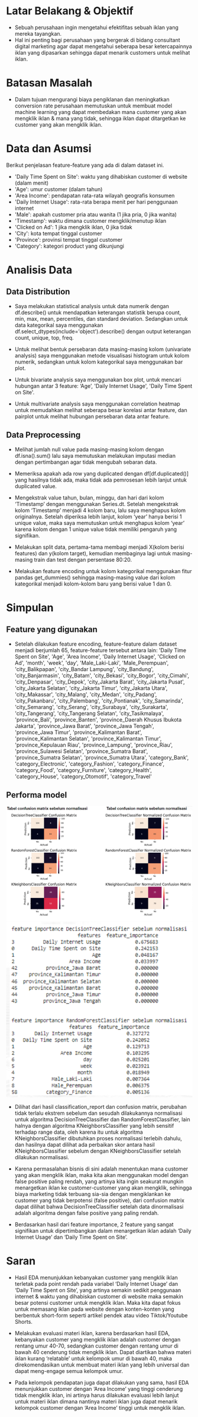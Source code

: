 # Latar Belakang & Objektif
 - Sebuah perusahaan ingin mengetahui efektifitas sebuah iklan yang mereka tayangkan. 
 - Hal ini penting bagi perusahaan yang bergerak di bidang consultant digital marketing agar dapat mengetahui seberapa besar ketercapainnya iklan yang dipasarkan sehingga dapat menarik customers untuk melihat iklan.

# Batasan Masalah
 - Dalam tujuan mengurangi biaya pengiklanan dan meningkatkan conversion rate perusahaan memutuskan untuk membuat model machine learning yang dapat membedakan mana customer yang akan mengklik iklan & mana yang tidak, sehingga iklan dapat ditargetkan ke customer yang akan mengklik iklan. 
 
# Data dan Asumsi
Berikut penjelasan feature-feature yang ada di dalam dataset ini.
 - 'Daily Time Spent on Site': waktu yang dihabiskan customer di website (dalam menit)
 -   'Age': umur customer (dalam tahun)
 -   'Area Income':  pendapatan rata-rata wilayah geografis konsumen
 -   'Daily Internet Usage': rata-rata berapa menit per hari penggunaan internet
 -   'Male': apakah customer pria atau wanita (1 jika pria, 0 jika wanita)
 -   'Timestamp': waktu dimana customer mengklik/menutup iklan
 -   'Clicked on Ad': 1 jika mengklik iklan, 0 jika tidak
 -   'City': kota tempat tinggal customer
 -   'Province': provinsi tempat tinggal customer
 -   'Category': kategori product yang dikunjungi
 
# Analisis Data
## Data Distribution
 -    Saya melakukan statistical analysis untuk data numerik dengan df.describe() untuk mendapatkan keterangan statistik berupa count, min, max, mean, percentiles, dan standard deviation. Sedangkan untuk data kategorikal saya menggunakan df.select_dtypes(include='object').describe() dengan output keterangan count, unique, top, freq.
    
 -   Untuk melihat bentuk persebaran data masing-masing kolom (univariate analysis) saya menggunakan metode visualisasi histogram untuk kolom numerik, sedangkan untuk kolom kategorikal saya menggunakan bar plot.
    
 -   Untuk bivariate analysis saya menggunakan box plot, untuk mencari hubungan antar 3 feature: ‘Age’, 'Daily Internet Usage', 'Daily Time Spent on Site'.
 
 -   Untuk multivariate analysis saya menggunakan correlation heatmap untuk memudahkan melihat seberapa besar korelasi antar feature, dan pairplot untuk melihat hubungan persebaran data antar feature.
## Data Preprocessing
 -    Melihat jumlah null value pada masing-masing kolom dengan df.isna().sum() lalu saya memutuskan melakukan imputasi median dengan pertimbangan agar tidak mengubah sebaran data.
    
 -   Memeriksa apakah ada row yang duplicated dengan df[df.duplicated()] yang hasilnya tidak ada, maka tidak ada pemrosesan lebih lanjut untuk duplicated value.
    
 -   Mengekstrak value tahun, bulan, minggu, dan hari dari kolom ‘Timestamp’ dengan menggunakan Series.dt. Setelah mengekstrak kolom ‘Timestamp’ menjadi 4 kolom baru, lalu saya menghapus kolom originalnya. Setelah diperiksa lebih lanjut, kolom ‘year’ hanya berisi 1 unique value, maka saya memutuskan untuk menghapus kolom ‘year’ karena kolom dengan 1 unique value tidak memiliki pengaruh yang signifikan.
    
 -   Melakukan split data, pertama-tama membagi menjadi X(kolom berisi features) dan y(kolom target), kemudian membaginya lagi untuk masing-masing train dan test dengan persentase 80:20.
    
 -   Melakukan feature encoding untuk kolom kategorikal menggunakan fitur pandas get_dummies() sehingga masing-masing value dari kolom kategorikal menjadi kolom-kolom baru yang berisi value 1 dan 0.
 
# Simpulan
## Feature yang digunakan
 - Setelah dilakukan feature encoding, feature-feature dalam dataset menjadi berjumlah 65, feature-feature tersebut antara lain: 'Daily Time Spent on Site', 'Age', 'Area Income', 'Daily Internet Usage', 'Clicked on Ad', 'month', 'week', 'day',
       'Male_Laki-Laki', 'Male_Perempuan', 'city_Balikpapan',
       'city_Bandar Lampung', 'city_Bandung', 'city_Banjarmasin', 'city_Batam',
       'city_Bekasi', 'city_Bogor', 'city_Cimahi', 'city_Denpasar',
       'city_Depok', 'city_Jakarta Barat', 'city_Jakarta Pusat',
       'city_Jakarta Selatan', 'city_Jakarta Timur', 'city_Jakarta Utara',
       'city_Makassar', 'city_Malang', 'city_Medan', 'city_Padang',
       'city_Pakanbaru', 'city_Palembang', 'city_Pontianak', 'city_Samarinda',
       'city_Semarang', 'city_Serang', 'city_Surabaya', 'city_Surakarta',
       'city_Tangerang', 'city_Tangerang Selatan', 'city_Tasikmalaya',
       'province_Bali', 'province_Banten',
       'province_Daerah Khusus Ibukota Jakarta', 'province_Jawa Barat',
       'province_Jawa Tengah', 'province_Jawa Timur',
       'province_Kalimantan Barat', 'province_Kalimantan Selatan',
       'province_Kalimantan Timur', 'province_Kepulauan Riau',
       'province_Lampung', 'province_Riau', 'province_Sulawesi Selatan',
       'province_Sumatra Barat', 'province_Sumatra Selatan',
       'province_Sumatra Utara', 'category_Bank', 'category_Electronic',
       'category_Fashion', 'category_Finance', 'category_Food',
       'category_Furniture', 'category_Health', 'category_House',
       'category_Otomotif', 'category_Travel'
  ## Performa model
  ![Confusion Matrix](https://github.com/mauibra5/clicked_ads/blob/main/confusion_matrix.png?raw=true)
 ![Feature Importance](https://github.com/mauibra5/clicked_ads/blob/main/feature_importance.png?raw=true)
 -   Dilihat dari hasil classification_report dan confusion matrix, perubahan tidak terlalu ekstrem sebelum dan sesudah dilakukannya normalisasi untuk algoritma DecisionTreeClassifier dan RandomForestClassifier, lain halnya dengan algoritma KNeighborsClassifier yang lebih sensitif terhadap range data, oleh karena itu untuk algoritma KNeighborsClassifier dibutuhkan proses normalisasi terlebih dahulu, dan hasilnya dapat dilihat ada perbaikan skor antara hasil KNeighborsClassifier sebelum dengan KNeighborsClassifier setelah dilakukan normalisasi.
    
-   Karena permasalahan bisnis di sini adalah menentukan mana customer yang akan mengklik iklan, maka kita akan menggunakan model dengan false positive paling rendah, yang artinya kita ingin seakurat mungkin menargetkan iklan ke customer-customer yang akan mengklik, sehingga biaya marketing tidak terbuang sia-sia dengan mengiklankan ke customer yang tidak berpotensi (false positive), dari confusion matrix dapat dilihat bahwa DecisionTreeClassifier setelah data dinormalisasi adalah algoritma dengan false positive yang paling rendah.
    
-   Berdasarkan hasil dari feature importance, 2 feature yang sangat signifikan untuk dipertimbangkan dalam menargetkan iklan adalah ‘Daily Internet Usage’ dan ‘Daily Time Spent on Site’.
  
# Saran
 -    Hasil EDA menunjukkan kebanyakan customer yang mengklik iklan terletak pada point rendah pada variabel ‘Daily Internet Usage’ dan ‘Daily Time Spent on Site’, yang artinya semakin sedikit penggunaan internet & waktu yang dihabiskan customer di website maka semakin besar potensi customer untuk mengklik iklan. Maka kita dapat fokus untuk memasang iklan pada website dengan konten-konten yang berbentuk short-form seperti artikel pendek atau video Tiktok/Youtube Shorts.
    
-   Melakukan evaluasi materi iklan, karena berdasarkan hasil EDA, kebanyakan customer yang mengklik iklan adalah customer dengan rentang umur 40-70, sedangkan customer dengan rentang umur di bawah 40 cenderung tidak mengklik iklan. Dapat diartikan bahwa materi iklan kurang ‘relatable’ untuk kelompok umur di bawah 40, maka direkomendasikan untuk membuat materi iklan yang lebih universal dan dapat meng-engage semua kelompok umur.
    
-   Pada kelompok pendapatan juga dapat dilakukan yang sama, hasil EDA menunjukkan customer dengan ‘Area Income’ yang tinggi cenderung tidak mengklik iklan, ini artinya harus dilakukan evaluasi lebih lanjut untuk materi iklan dimana nantinya materi iklan juga dapat menarik kelompok customer dengan ‘Area Income’ tinggi untuk mengklik iklan.
